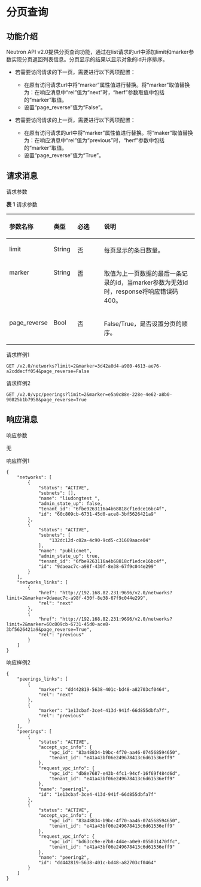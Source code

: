 # 分页查询<a name="ZH-CN_TOPIC_0072528955"></a>

## 功能介绍<a name="section3385602995157"></a>

Neutron API v2.0提供分页查询功能，通过在list请求的url中添加limit和marker参数实现分页返回列表信息。分页显示的结果以显示对象的id升序排序。

-   若需要访问请求的下一页，需要进行以下两项配置：
    -   在原有访问请求url中将“marker”属性值进行替换。将“marker”取值替换为：在响应消息中“rel”值为“next”时，“herf”参数取值中包括的“marker”取值。
    -   设置“page\_reverse”值为“False”。

-   若需要访问请求的上一页，需要进行以下两项配置：
    -   在原有访问请求的url中将“marker”属性值进行替换。将“maker”取值替换为：在响应消息中“rel”值为“previous”时，“herf”参数中包括的“marker”取值。
    -   设置“page\_reverse”值为“True”。


## 请求消息<a name="section483652795144"></a>

请求参数

**表 1**  请求参数

<a name="table5621437795144"></a>
<table><thead align="left"><tr id="row2739272895144"><th class="cellrowborder" valign="top" width="16.971697169716972%" id="mcps1.2.5.1.1"><p id="p421851895144"><a name="p421851895144"></a><a name="p421851895144"></a>参数名称</p>
</th>
<th class="cellrowborder" valign="top" width="12.781278127812781%" id="mcps1.2.5.1.2"><p id="p615565295144"><a name="p615565295144"></a><a name="p615565295144"></a>类型</p>
</th>
<th class="cellrowborder" valign="top" width="15.491549154915493%" id="mcps1.2.5.1.3"><p id="p2884577095144"><a name="p2884577095144"></a><a name="p2884577095144"></a>必选</p>
</th>
<th class="cellrowborder" valign="top" width="54.75547554755475%" id="mcps1.2.5.1.4"><p id="p5480603395144"><a name="p5480603395144"></a><a name="p5480603395144"></a>说明</p>
</th>
</tr>
</thead>
<tbody><tr id="row1010368095144"><td class="cellrowborder" valign="top" width="16.971697169716972%" headers="mcps1.2.5.1.1 "><p id="p1309177695144"><a name="p1309177695144"></a><a name="p1309177695144"></a>limit</p>
</td>
<td class="cellrowborder" valign="top" width="12.781278127812781%" headers="mcps1.2.5.1.2 "><p id="p5380095395144"><a name="p5380095395144"></a><a name="p5380095395144"></a>String</p>
</td>
<td class="cellrowborder" valign="top" width="15.491549154915493%" headers="mcps1.2.5.1.3 "><p id="p6290990695144"><a name="p6290990695144"></a><a name="p6290990695144"></a>否</p>
</td>
<td class="cellrowborder" valign="top" width="54.75547554755475%" headers="mcps1.2.5.1.4 "><p id="p6253758795144"><a name="p6253758795144"></a><a name="p6253758795144"></a>每页显示的条目数量。</p>
</td>
</tr>
<tr id="row2596737495144"><td class="cellrowborder" valign="top" width="16.971697169716972%" headers="mcps1.2.5.1.1 "><p id="p2298257595144"><a name="p2298257595144"></a><a name="p2298257595144"></a>marker</p>
</td>
<td class="cellrowborder" valign="top" width="12.781278127812781%" headers="mcps1.2.5.1.2 "><p id="p4964932595144"><a name="p4964932595144"></a><a name="p4964932595144"></a>String</p>
</td>
<td class="cellrowborder" valign="top" width="15.491549154915493%" headers="mcps1.2.5.1.3 "><p id="p6217239995144"><a name="p6217239995144"></a><a name="p6217239995144"></a>否</p>
</td>
<td class="cellrowborder" valign="top" width="54.75547554755475%" headers="mcps1.2.5.1.4 "><p id="p279958295144"><a name="p279958295144"></a><a name="p279958295144"></a>取值为上一页数据的最后一条记录的id，当marker参数为无效id时，response将响应错误码400。</p>
</td>
</tr>
<tr id="row2519624195144"><td class="cellrowborder" valign="top" width="16.971697169716972%" headers="mcps1.2.5.1.1 "><p id="p2762967895144"><a name="p2762967895144"></a><a name="p2762967895144"></a>page_reverse</p>
</td>
<td class="cellrowborder" valign="top" width="12.781278127812781%" headers="mcps1.2.5.1.2 "><p id="p2341143595144"><a name="p2341143595144"></a><a name="p2341143595144"></a>Bool</p>
</td>
<td class="cellrowborder" valign="top" width="15.491549154915493%" headers="mcps1.2.5.1.3 "><p id="p1727806495144"><a name="p1727806495144"></a><a name="p1727806495144"></a>否</p>
</td>
<td class="cellrowborder" valign="top" width="54.75547554755475%" headers="mcps1.2.5.1.4 "><p id="p5734595895144"><a name="p5734595895144"></a><a name="p5734595895144"></a>False/True，是否设置分页的顺序。</p>
</td>
</tr>
</tbody>
</table>

请求样例1

```
GET /v2.0/networks?limit=2&marker=3d42a0d4-a980-4613-ae76-a2cddecff054&page_reverse=False
```

请求样例2

```
GET /v2.0/vpc/peerings?limit=2&marker=e5a0c88e-228e-4e62-a8b0-90825b1b7958&page_reverse=True
```

## 响应消息<a name="section3454265995144"></a>

响应参数

无

响应样例1

```
{
    "networks": [
        {
            "status": "ACTIVE",
            "subnets": [],
            "name": "liudongtest ",
            "admin_state_up": false,
            "tenant_id": "6fbe9263116a4b68818cf1edce16bc4f",
            "id": "60c809cb-6731-45d0-ace8-3bf5626421a9"
        },
        {
            "status": "ACTIVE",
            "subnets": [
                "132dc12d-c02a-4c90-9cd5-c31669aace04"
            ],
            "name": "publicnet",
            "admin_state_up": true,
            "tenant_id": "6fbe9263116a4b68818cf1edce16bc4f",
            "id": "9daeac7c-a98f-430f-8e38-67f9c044e299"
        }
    ],
    "networks_links": [
        {
            "href": "http://192.168.82.231:9696/v2.0/networks?limit=2&marker=9daeac7c-a98f-430f-8e38-67f9c044e299",
            "rel": "next"
        },
        {
            "href": "http://192.168.82.231:9696/v2.0/networks?limit=2&marker=60c809cb-6731-45d0-ace8-3bf5626421a9&page_reverse=True",
            "rel": "previous"
        }
    ]
}
```

响应样例2

```
{
    "peerings_links": [
        {
            "marker": "dd442819-5638-401c-bd48-a82703cf0464",
            "rel": "next"
        },
        {
            "marker": "1e13cbaf-3ce4-413d-941f-66d855dbfa7f",
            "rel": "previous"
        }
    ],
    "peerings": [
        {
            "status": "ACTIVE",
            "accept_vpc_info": {
                "vpc_id": "83a48834-b9bc-4f70-aa46-074568594650",
                "tenant_id": "e41a43bf06e249678413c6d61536eff9"
            },
            "request_vpc_info": {
                "vpc_id": "db8e7687-e43b-4fc1-94cf-16f69f484d6d",
                "tenant_id": "e41a43bf06e249678413c6d61536eff9"
            },
            "name": "peering1",
            "id": "1e13cbaf-3ce4-413d-941f-66d855dbfa7f"
        },
        {
            "status": "ACTIVE",
            "accept_vpc_info": {
                "vpc_id": "83a48834-b9bc-4f70-aa46-074568594650",
                "tenant_id": "e41a43bf06e249678413c6d61536eff9"
            },
            "request_vpc_info": {
                "vpc_id": "bd63cc9e-e7b8-4d4e-a0e9-055031470ffc",
                "tenant_id": "e41a43bf06e249678413c6d61536eff9"
            },
            "name": "peering2",
            "id": "dd442819-5638-401c-bd48-a82703cf0464"
        }
    ]
}
```

